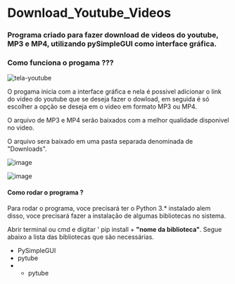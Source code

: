 # Download_Youtube_Videos

<h3>Programa criado para fazer download de videos do youtube, MP3 e MP4, utilizando pySimpleGUI como interface gráfica.</h3>

<h3>Como funciona o progama ???</h3>

![tela-youtube](https://github.com/italo-mgl/Download_Youtube_Videos/assets/111648211/f5bc73c8-c408-4e73-94ab-f10b3fa2be5a)

<p>O progama inicia com a interface gráfica e nela é possivel adicionar o link do video do youtube que se deseja fazer o dowload, em seguida é só escolher a opção se deseja em o video em formato MP3 ou MP4.</p>
<p>O arquivo de MP3 e MP4 serão baixados com a melhor qualidade disponivel no video.</p>
<p>O arquivo sera baixado em uma pasta separada denominada de "Downloads". </p>

![image](https://github.com/italo-mgl/Download_Youtube_Videos/assets/111648211/4c1787fd-4e77-4004-bb4e-e89ae626af40)

![image](https://github.com/italo-mgl/Download_Youtube_Videos/assets/111648211/b49e5caa-f6c7-4a4c-854e-9c7d3859f975)


<h4> Como rodar o programa ? </h4>

<p>
  Para rodar o programa, voce precisará ter o Python 3.* instalado alem disso, voce precisará fazer a instalação de algumas bibliotecas no sistema.
</p>
<p>
  Abrir terminal ou cmd e digitar ' pip install + <strong>"nome da biblioteca"</strong>. Segue abaixo a lista das bibliotecas que são necessárias.
</p>

* PySimpleGUI
* pytube
* * pytube


